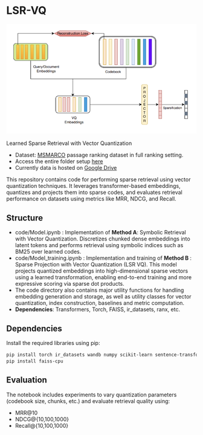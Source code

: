 # LSR-VQ

![Learned Sparse Retrieval with Vector Quantization](LSR_VQ.png)

Learned Sparse Retrieval with Vector Quantization

- Dataset: [MSMARCO](https://microsoft.github.io/msmarco/Datasets#passage-ranking-dataset) passage ranking dataset in full ranking setting.
- Access the entire folder setup [here](https://drive.google.com/drive/u/3/folders/1hFx3EKA1jqvvYu-qRvFgn19ju87jDkk4)
- Currently data is hosted on [Google Drive](https://drive.google.com/drive/folders/1LZxxAqjZJ8gpcAgM9XYGZ56MiydTQzsm?usp=drive_link)


This repository contains code for performing sparse retrieval using vector quantization techniques. It leverages transformer-based embeddings, quantizes and projects them into sparse codes, and evaluates retrieval performance on datasets using metrics like MRR, NDCG, and Recall.

## Structure

- code/Model.ipynb : Implementation of **Method A**: Symbolic Retrieval with Vector Quantization. Discretizes chunked dense embeddings into latent tokens and performs retrieval using symbolic indices such as BM25 over learned codes.
- code/Model_training.ipynb : Implementation and training of **Method B** : Sparse Projection with Vector Quantization (LSR VQ). This model projects quantized embeddings into high-dimensional sparse vectors using a learned transformation, enabling end-to-end training and more expressive scoring via sparse dot products.
- The code directory also contains major utility functions for handling embedding generation and storage, as well as utility classes for vector quantization, index construction, baselines and metric computation.
- **Dependencies**: Transformers, Torch, FAISS, ir_datasets, ranx, etc.

## Dependencies

Install the required libraries using pip:

```bash
pip install torch ir_datasets wandb numpy scikit-learn sentence-transformers transformers tqdm scipy matplotlib rank-eval ranx
pip install faiss-cpu
```

## Evaluation

The notebook includes experiments to vary quantization parameters (codebook size, chunks, etc.) and evaluate retrieval quality using:

- MRR@10
- NDCG@{10,100,1000}
- Recall@{10,100,1000}


